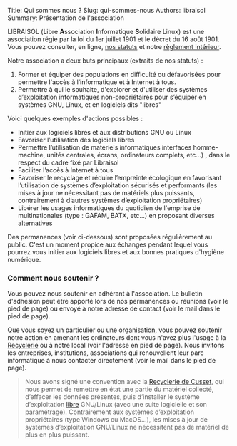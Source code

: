 Title: Qui sommes nous ?
Slug: qui-sommes-nous
Authors: libraisol
Summary: Présentation de l'association

LIBRAISOL (**L**ibre **A**ssociation **I**nformatique **S**olidaire Linux) est une association régie par la loi du 1er juillet 1901 et le décret du 16 août 1901.
Vous pouvez consulter, en ligne, [nos statuts](../doc/statuts-libraisol.pdf) et notre [règlement intérieur](../doc/RI-libraisol.pdf).

Notre association a deux buts principaux (extraits de nos statuts) :

1. Former et équiper des populations en difficulté ou défavorisées pour permettre l'accès à l’informatique et à Internet à tous.
2. Permettre à qui le souhaite, d'explorer et d'utiliser des systèmes d’exploitation informatiques non-propriétaires pour s’équiper en systèmes GNU, Linux, et en logiciels dits "libres"

Voici quelques exemples d'actions possibles :

* Initier aux logiciels libres et aux distributions GNU ou Linux
* Favoriser l’utilisation des logiciels libres
* Permettre l’utilisation de matériels informatiques interfaces homme-machine, unités centrales, écrans, ordinateurs complets, etc...) , dans le respect du cadre fixé par Libraisol
* Faciliter l’accès à Internet à tous
* Favoriser le recyclage et réduire l’empreinte écologique en favorisant l’utilisation de systèmes d’exploitation sécurisés et performants (les mises à jour ne nécessitant pas de matériels plus puissants, contrairement à d’autres systèmes d’exploitation propriétaires)
* Libérer les usages informatiques du quotidien de l'emprise de multinationales (type : GAFAM, BATX, etc...) en proposant diverses alternatives


Des permanences (voir ci-dessous) sont proposées régulièrement au public.
C'est un moment propice aux échanges pendant lequel vous pourrez vous initier aux logiciels libres et aux bonnes pratiques d'hygiène numérique.

### Comment nous soutenir ?
Vous pouvez nous soutenir en adhérant à l'association.
Le bulletin d'adhésion peut être apporté lors de nos permanences ou réunions (voir le pied de page) ou envoyé à notre adresse de contact (voir le mail dans le pied de page).

Que vous soyez un particulier ou une organisation, vous pouvez soutenir notre action en amenant les ordinateurs dont vous n'avez plus l'usage à la [Recyclerie][recyclerie] ou à notre local (voir l'adresse en pied de page).
Nous invitons les entreprises, institutions, associations qui renouvellent leur parc informatique à nous contacter directement (voir le mail dans le pied de page).

> Nous avons signé une convention avec la [Recyclerie de Cusset][recyclerie], qui nous permet de remettre en état une partie du matériel collecté, d’effacer les données présentes, puis d’installer le système d’exploitation [libre] GNU/Linux (avec une suite logicielle et son paramétrage). Contrairement aux systèmes d’exploitation propriétaires (type Windows ou MacOS…), les mises à jour de systèmes d’exploitation GNU/Linux ne nécessitent pas de matériel de plus en plus puissant.

[recyclerie]: https://recycleriesiel.com/
[libre]: pages/logiciel-libre.html
